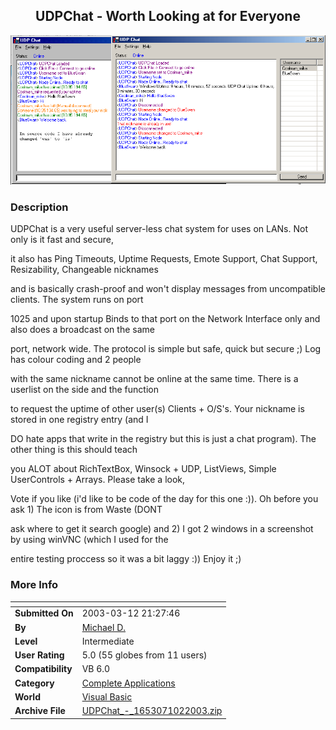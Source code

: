 ﻿<div align="center">

## UDPChat \- Worth Looking at for Everyone

<img src="PIC200310213484789.jpg">
</div>

### Description

UDPChat is a very useful server-less chat system for uses on LANs. Not only is it fast and secure,

it also has Ping Timeouts, Uptime Requests, Emote Support, Chat Support, Resizability, Changeable nicknames

and is basically crash-proof and won't display messages from uncompatible clients. The system runs on port

1025 and upon startup Binds to that port on the Network Interface only and also does a broadcast on the same

port, network wide. The protocol is simple but safe, quick but secure ;) Log has colour coding and 2 people

with the same nickname cannot be online at the same time. There is a userlist on the side and the function

to request the uptime of other user(s) Clients + O/S's. Your nickname is stored in one registry entry (and I

DO hate apps that write in the registry but this is just a chat program). The other thing is this should teach

you ALOT about RichTextBox, Winsock + UDP, ListViews, Simple UserControls + Arrays. Please take a look,

Vote if you like (i'd like to be code of the day for this one :)). Oh before you ask 1) The icon is from Waste (DONT

ask where to get it search google) and 2) I got 2 windows in a screenshot by using winVNC (which I used for the

entire testing proccess so it was a bit laggy :)) Enjoy it ;)
 
### More Info
 


<span>             |<span>
---                |---
**Submitted On**   |2003-03-12 21:27:46
**By**             |[Michael D\.](https://github.com/Planet-Source-Code/PSCIndex/blob/master/ByAuthor/michael-d.md)
**Level**          |Intermediate
**User Rating**    |5.0 (55 globes from 11 users)
**Compatibility**  |VB 6\.0
**Category**       |[Complete Applications](https://github.com/Planet-Source-Code/PSCIndex/blob/master/ByCategory/complete-applications__1-27.md)
**World**          |[Visual Basic](https://github.com/Planet-Source-Code/PSCIndex/blob/master/ByWorld/visual-basic.md)
**Archive File**   |[UDPChat\_\-\_1653071022003\.zip](https://github.com/Planet-Source-Code/michael-d-udpchat-worth-looking-at-for-everyone__1-48957/archive/master.zip)








